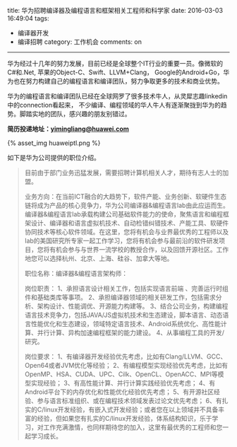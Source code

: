 title: 华为招聘编译器及编程语言和框架相关工程师和科学家
date: 2016-03-03 16:49:04
tags:
  - 编译器开发
  - 编译招聘
category: 工作机会
comments: on
---

华为经过十几年的努力发展，目前已经是全球整个IT行业的重要一员。像微软的C#和.Net, 苹果的Object-C、Swift、LLVM+Clang，
Google的Android+Go，华为也在努力构建自己的编程语言和编译团队，努力争取更多的技术和商业优势。

华为的编程语言和编译团队已经在全球网罗了很多技术牛人，从灵犀志趣linkedin中的connection看起来，
不少编译、编程领域的华人牛人有逐渐聚拢到华为的趋势。脚踏实地的团队，感兴趣的朋友别错过。

**简历投递地址：yimingliang@huawei.com**

{% asset_img huaweiptl.png %}


如下是华为公司提供的职位介绍。


> 目前由于部门业务迅猛发展，需要招聘计算机相关人才，期待有志人士的加盟。
>
> 业务方向：在当前ICT融合的大趋势下，软件产能、业务创新、软硬件生态链将成为产品的核心竞争力，华为公司编译器&编程语言lab由此应运而生。编译器&编程语言lab承载构建公司基础软件能力的使命，聚焦语言和编程框架设计、编译器和语言虚拟机技术、自动检错纠错技术、产能工具、软硬件协同技术等核心软件领域。在这里，您将有机会与业界最优秀的工程师以及lab的美国研究所专家一起工作学习，您将有机会参与最前沿的软件研发项目，您将有机会参与与世界一流学校的教授合作，以及回馈开源社区。工作地您可以选择杭州、北京、上海、硅谷、加拿大等地。
>
> 职位名称：编译器&编程语言架构师：
>
> 岗位职责：
> 1、承担语言设计相关工作，包括实现语言前端 、完善运行时组件和基础类库等事项。
> 2、承担编译器领域的相关研发工作，包括需求分析、架构设计、性能调优、开源能力构建等。
> 3、结合公司业务，构建编程语言技术竞争力，包括JAVA/JS虚拟机技术和生态建设，脚本语言、动态语言性能优化和生态建设，领域特定语言技术、Android系统优化、高性能计算、并行计算、异构加速编程框架的能力建设。
> 4、从事编程工具的开发/研究。
>
> 岗位要求：
> 1、有编译器开发经验优先考虑，比如有Clang/LLVM、GCC、Open64或者JVM优化等经验；
> 2、有编程模型实现经验优先考虑，比如有OpenMP、HSA、CUDA、UPC、Cilk、OpenCL、OpenACC、MPI等模型实现经验；
> 3、有高性能计算、并行计算实践经验优先考虑；
> 4、有Android平台下的内存优化和性能优化经验优先考虑；
> 5、有开源社区经验、参与语言标准组织、或在编程技术领域发表过论文优先考虑；
> 6、有扎实的C/linux开发经验，有嵌入式开发经验；或者您在以上领域并不具备丰富的经验，但如果您有扎实的C/linux开发经验，体系结构知识，乐于学习，对工作充满激情，也同样期待您的加入，这里有最优秀的工程师和您一起学习成长。
